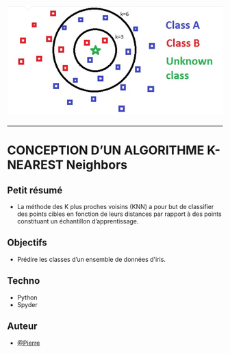 <h1 align="center">
  <img src="./Assets/header.png" alt="KNN" />
</h1>

---

# CONCEPTION D’UN ALGORITHME K-NEAREST Neighbors

## Petit résumé

- La méthode des K plus proches voisins (KNN) a pour but de classifier des points cibles en fonction de leurs distances par rapport à des points constituant un échantillon d’apprentissage.

## Objectifs

- Prédire les classes d’un ensemble de données d'iris.

## Techno

- Python
- Spyder

## Auteur

- [@Pierre](https://github.com/Pierre-Portfolio)